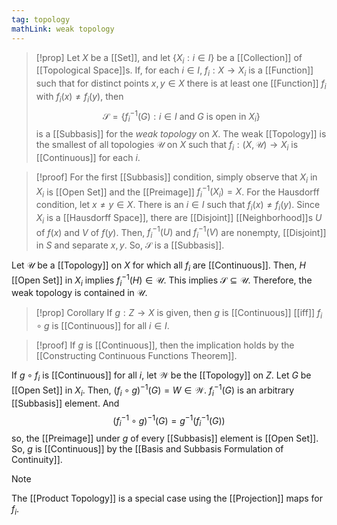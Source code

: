```yaml
---
tag: topology
mathLink: weak topology
---
```

>[!prop]
Let $X$ be a [[Set]], and let $\{X_{i}:i\in I\}$ be a [[Collection]] of [[Topological Space]]s. If, for each $i\in I$, $f_{i}:X \rightarrow X_{i}$ is a [[Function]] such that for distinct points $x,y\in X$ there is at least one [[Function]] $f_{i}$ with $f_{i}(x)≠f_{i}(y)$, then $$\mathcal{S}=\{f_{i}^{-1}(G):i\in I \text{ and }G \text{ is open in }X_{i}\}$$is a [[Subbasis]] for the *weak topology* on $X$. The weak [[Topology]] is the smallest of all topologies $\mathcal{U}$ on $X$ such that $f_{i}:(X,\mathcal{U})\rightarrow X_{i}$ is [[Continuous]] for each $i$.

>[!proof]
For the first [[Subbasis]] condition, simply observe that $X_{i}$ in $X_{i}$ is [[Open Set]] and the [[Preimage]] $f^{-1}_{i}(X_{i})=X$. For the Hausdorff condition, let $x≠y\in X$. There is an $i\in I$ such that $f_{i}(x)≠f_{i}(y)$. Since $X_{i}$ is a [[Hausdorff Space]], there are [[Disjoint]] [[Neighborhood]]s $U$ of $f(x)$ and $V$ of $f(y)$. Then, $f^{-1}_{i}(U)$ and $f^{-1}_{i}(V)$ are nonempty, [[Disjoint]] in $S$ and separate $x,y$. So, $\mathcal{S}$ is a [[Subbasis]].
>
Let $\mathcal{U}$ be a [[Topology]] on $X$ for which all $f_{i}$ are [[Continuous]]. Then, $H$ [[Open Set]] in $X_i$ implies $f_{i}^{-1}(H)\in \mathcal{U}$. This implies $\mathcal{S}\subseteq \mathcal{U}$. Therefore, the weak topology is contained in $\mathcal{U}$.

>[!prop] Corollary
If $g:Z \rightarrow X$ is given, then $g$ is [[Continuous]] [[iff]] $f_{i}\circ g$ is [[Continuous]] for all $i\in I$.

>[!proof]
If $g$ is [[Continuous]], then the implication holds by the [[Constructing Continuous Functions Theorem]].
>
If $g\circ f_{i}$ is [[Continuous]] for all $i$, let $\mathcal{W}$ be the [[Topology]] on $Z$. Let $G$ be [[Open Set]] in $X_{i}$. Then, $(f_{i}\circ g)^{-1}(G)=W\in \mathcal{W}$. $f^{-1}_{i}(G)$ is an arbitrary [[Subbasis]] element. And $$(f_{i}^{-1}\circ g)^{-1}(G)=g^{-1}(f_{i}^{-1}(G))$$so, the [[Preimage]] under $g$ of every [[Subbasis]] element is [[Open Set]]. So, $g$ is [[Continuous]] by the [[Basis and Subbasis Formulation of Continuity]].


>[!note]
>The [[Product Topology]] is a special case using the [[Projection]] maps for $f_{i}$. 
